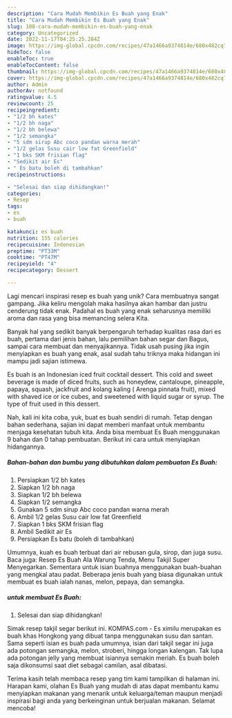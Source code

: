 ```yaml
---
description: "Cara Mudah Membikin Es Buah yang Enak"
title: "Cara Mudah Membikin Es Buah yang Enak"
slug: 108-cara-mudah-membikin-es-buah-yang-enak
category: Uncategorized
date: 2022-11-17T04:25:25.284Z
image: https://img-global.cpcdn.com/recipes/47a1466a9374814e/680x482cq70/es-buah-foto-resep-utama.jpg
hideToc: false
enableToc: true
enableTocContent: false
thumbnail: https://img-global.cpcdn.com/recipes/47a1466a9374814e/680x482cq70/es-buah-foto-resep-utama.jpg
cover: https://img-global.cpcdn.com/recipes/47a1466a9374814e/680x482cq70/es-buah-foto-resep-utama.jpg
author: Admin
authorAv: notfound
ratingvalue: 4.5
reviewcount: 25
recipeingredient:
- "1/2 bh kates"
- "1/2 bh naga"
- "1/2 bh belewa"
- "1/2 semangka"
- "5 sdm sirup Abc coco pandan warna merah"
- "1/2 gelas Susu cair low fat Greenfield"
- "1 bks SKM frisian flag"
- "Sedikit air Es"
- " Es batu boleh di tambahkan"
recipeinstructions:

- "Selesai dan siap dihidangkan!"
categories:
- Resep
tags:
- es
- buah

katakunci: es buah 
nutrition: 155 calories
recipecuisine: Indonesian
preptime: "PT33M"
cooktime: "PT47M"
recipeyield: "4"
recipecategory: Dessert

---
```





Lagi mencari inspirasi resep es buah yang unik? Cara membuatnya sangat gampang. Jika keliru mengolah maka hasilnya akan hambar dan justru cenderung tidak enak. Padahal es buah yang enak seharusnya memiliki aroma dan rasa yang bisa memancing selera Kita.





Banyak hal yang sedikit banyak berpengaruh terhadap kualitas rasa dari es buah, pertama dari jenis bahan, lalu pemilihan bahan segar dan Bagus, sampai cara membuat dan menyajikannya. Tidak usah pusing jika ingin menyiapkan es buah yang enak,      asal sudah tahu triknya maka hidangan ini mampu jadi sajian istimewa.














Es buah is an Indonesian iced fruit cocktail dessert. This cold and sweet beverage is made of diced fruits, such as honeydew, cantaloupe, pineapple, papaya, squash, jackfruit and kolang kaling ( Arenga pinnata fruit), mixed with shaved ice or ice cubes, and sweetened with liquid sugar or syrup. The type of fruit used in this dessert.






Nah, kali ini kita coba, yuk, buat es buah sendiri di rumah. Tetap dengan bahan sederhana, sajian ini dapat memberi manfaat untuk membantu menjaga kesehatan tubuh kita. Anda bisa membuat Es Buah menggunakan 9 bahan dan 0 tahap pembuatan. Berikut ini cara untuk menyiapkan hidangannya.

<!--inarticleads1-->

##### Bahan-bahan dan bumbu yang dibutuhkan dalam pembuatan Es Buah:

1. Persiapkan 1/2 bh kates
1. Siapkan 1/2 bh naga
1. Siapkan 1/2 bh belewa
1. Siapkan 1/2 semangka
1. Gunakan 5 sdm sirup Abc coco pandan warna merah
1. Ambil 1/2 gelas Susu cair low fat Greenfield
1. Siapkan 1 bks SKM frisian flag
1. Ambil Sedikit air Es
1. Persiapkan  Es batu (boleh di tambahkan)


Umumnya, kuah es buah terbuat dari air rebusan gula, sirop, dan juga susu. Baca juga: Resep Es Buah Ala Warung Tenda, Menu Takjil Super Menyegarkan. Sementara untuk isian buahnya menggunakan buah-buahan yang mengkal atau padat. Beberapa jenis buah yang biasa digunakan untuk membuat es buah ialah nanas, melon, pepaya, dan semangka. 

<!--inarticleads2-->

#####  untuk membuat Es Buah:


1. Selesai dan siap dihidangkan!

Simak resep takjil segar berikut ini. KOMPAS.com - Es ximilu merupakan es buah khas Hongkong yang dibuat tanpa menggunakan susu dan santan. Sama seperti isian es buah pada umumnya, isian dari takjil segar ini juga ada potongan semangka, melon, stroberi, hingga longan kalengan. Tak lupa ada potongan jelly yang membuat isiannya semakin meriah. Es buah boleh saja dikonsumsi saat diet sebagai camilan, asal dibatasi. 

Terima kasih telah membaca resep yang tim kami tampilkan di halaman ini. Harapan kami, olahan Es Buah yang mudah di atas dapat membantu kamu menyiapkan makanan yang menarik untuk keluarga/teman maupun menjadi inspirasi bagi anda yang berkeinginan untuk berjualan makanan. Selamat mencoba!
